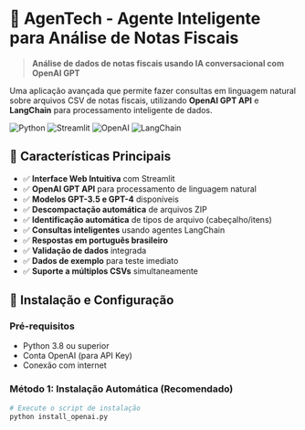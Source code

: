 # 🤖 AgenTech - Agente Inteligente para Análise de Notas Fiscais

> **Análise de dados de notas fiscais usando IA conversacional com OpenAI GPT**

Uma aplicação avançada que permite fazer consultas em linguagem natural sobre arquivos CSV de notas fiscais, utilizando **OpenAI GPT API** e **LangChain** para processamento inteligente de dados.

![Python](https://img.shields.io/badge/Python-3.8+-blue.svg)
![Streamlit](https://img.shields.io/badge/Streamlit-1.28+-red.svg)
![OpenAI](https://img.shields.io/badge/OpenAI-GPT%20API-green.svg)
![LangChain](https://img.shields.io/badge/LangChain-0.1+-yellow.svg)

## 🌟 Características Principais

- ✅ **Interface Web Intuitiva** com Streamlit
- ✅ **OpenAI GPT API** para processamento de linguagem natural
- ✅ **Modelos GPT-3.5 e GPT-4** disponíveis
- ✅ **Descompactação automática** de arquivos ZIP
- ✅ **Identificação automática** de tipos de arquivo (cabeçalho/itens)
- ✅ **Consultas inteligentes** usando agentes LangChain
- ✅ **Respostas em português brasileiro**
- ✅ **Validação de dados** integrada
- ✅ **Dados de exemplo** para teste imediato
- ✅ **Suporte a múltiplos CSVs** simultaneamente

## 🚀 Instalação e Configuração

### Pré-requisitos
- Python 3.8 ou superior
- Conta OpenAI (para API Key)
- Conexão com internet

### Método 1: Instalação Automática (Recomendado)

```bash
# Execute o script de instalação
python install_openai.py

